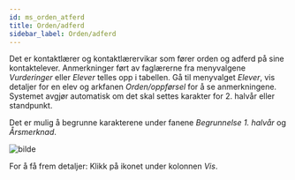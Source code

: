 ```yaml
---
id: ms_orden_atferd
title: Orden/adferd
sidebar_label: Orden/adferd
---
```


Det er kontaktlærer og kontaktlærervikar som fører orden og adferd på sine kontaktelever. Anmerkninger ført av faglærerne fra menyvalgene _Vurderinger_ eller _Elever_ telles opp i tabellen. Gå til menyvalget _Elever_, vis detaljer for en elev og arkfanen _Orden/oppførsel_ for å se anmerkningene. Systemet avgjør automatisk om det skal settes karakter for 2. halvår eller standpunkt. 

Det er mulig å begrunne karakterene under fanene _Begrunnelse 1. halvår_ og _Årsmerknad_.

![bilde](https://github.com/BarmanHanssen/iskole/assets/80097133/33736d09-60ac-4750-8b78-54068784794e)

For å få frem detaljer: Klikk på ikonet under kolonnen _Vis_.
